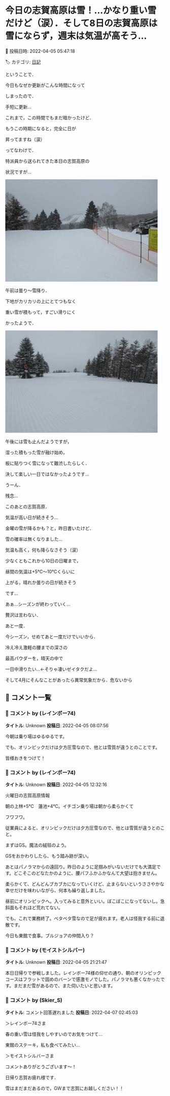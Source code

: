 # 今日の志賀高原は雪！…かなり重い雪だけど（涙）．そして8日の志賀高原は雪にならず，週末は気温が高そう…

📅 投稿日時: 2022-04-05 05:47:18

🏷️ カテゴリ: [日記](cc4b5682fb7b8b144980957a978653fb0.md)

ということで．


今日もなぜか更新がこんな時間になって


しまったので．


手短に更新…


これまで，この時間でもまだ暗かったけど．


もうこの時期になると，完全に日が


昇ってますね（涙）





ってなわけで．


特派員から送られてきた本日の志賀高原の


状況ですが…




![ed4792c11106234aa70358e5cf36bb85.jpg](images/ed4792c11106234aa70358e5cf36bb85.jpg)




午前は曇り～雪降り．


下地がカリカリの上にとてつもなく


重い雪が積もって，すごい滑りにく


かったようで．




![7ce097a84111660b6fa5af2f42c92d9e.jpg](images/7ce097a84111660b6fa5af2f42c92d9e.jpg)




午後には雪も止んだようですが，


湿った積もった雪が融け始め，


板に貼りつく雪になって難渋したらしく．


決して楽しい一日ではなかったようです…


うーん．


残念…





このあとの志賀高原．


気温が高い日が続きそう…


金曜の雪が降るかも？と，昨日書いたけど．


雪の確率は無くなりました…


気温も高く，何も降らなさそう（涙）





少なくともこれから10日の日曜まで，


昼間の気温は+5℃～10℃くらいに


上がる，晴れか曇りの日が続きそう


です…





あぁ…シーズンが終わっていく…





贅沢は言わない．


あと一度．


今シーズン，せめてあと一度だけでいいから．


冷え冷え激軽の腰までの深さの


最高パウダーを，晴天の中で


一日中滑りたい…←そりゃ凄いゼイタクだよ…


そして4月にそんなことがあったら異常気象だから．危ないから

## 💬 コメント一覧

### 💬 コメント by (レインボー74)
**タイトル**: Unknown
**投稿日**: 2022-04-05 08:07:56

今朝は乗り場はゆるゆるです。

でも、オリンピックだけは夕方圧雪なので、他とは雪質が違うとのことです。

皆様おきをつけて！

### 💬 コメント by (レインボー74)
**タイトル**: Unknown
**投稿日**: 2022-04-05 12:32:16

火曜日の志賀高原情報

朝の上林+5℃　蓮池+4℃。イチゴン乗り場は朝から柔らかくて

フワフワ。

従業員によると、オリンピックだけは夕方圧雪なので、他とは雪質が違うとのこと。

まずはGS。魔法の絨毯のよう。

GSをおかわりしたら、もう踏み跡が深い。

あとはパノラマからの遠回り。昨日のように足掴みがいないだけでも大満足です。どこそこのどなたかのように、腰パフふかふかなんて大望は抱きません。

柔らかくて、どんどんブカブカになっていくけど、止まらないというささやかな幸せだけを味わいながら、何本も繰り返しました。

昼前にオリンピックへ。入ってみると意外といい。ぼこぼこになってないし。急斜面もそれほど荒れてない。

でも、これで業務終了。ベタベタ雪なので足が疲れます。老人は怪我する前に退散です。

今日も東館で食事。ブルジョアの仲間入り？

### 💬 コメント by (モイストシルバー)
**タイトル**: Unknown
**投稿日**: 2022-04-05 21:21:47

本日日帰りで参戦しました。レインボー74様の仰せの通り、朝のオリンピックコースはフラットで固めのバーンで感激モノでした。パノラマも悪くなかったです。まだまだ雪があるので、また伺いたいと思います。

### 💬 コメント by (Skier_S)
**タイトル**: コメント回答遅れました
**投稿日**: 2022-04-07 02:45:03

＞レインボー74さま

春の重い雪は怪我をしやすいのでお気をつけて…

東館のステーキ，私も食べてみたい…



＞モイストシルバーさま

コメントありがとうございます～！

日帰り志賀お疲れ様です．

雪はまだまだあるので，GWまで志賀にお越しください！！


